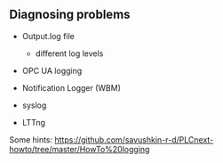## Diagnosing problems

- Output.log file
  - different log levels

- OPC UA logging

- Notification Logger (WBM)

- syslog

- LTTng

Some hints: https://github.com/savushkin-r-d/PLCnext-howto/tree/master/HowTo%20logging
